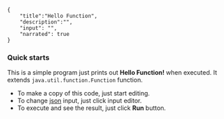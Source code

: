 ```javax-summary
{
    "title":"Hello Function",
    "description":"",
    "input": "",
    "narrated": true
}
```
### Quick starts
This is a simple program just prints out **Hello Function!** when executed. It extends `java.util.function.Function` function.

* To make a copy of this code, just start editing.
* To change [json](https://www.json.org) input, just click input editor.
* To execute and see the result, just click **Run** button.